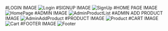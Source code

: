 #LOGIN IMAGE
![Login](https://github.com/user-attachments/assets/9e74d445-7913-4b97-a3c5-33713b3b2c8e)
#SIGNUP IMAGE
![SignUp](https://github.com/user-attachments/assets/099559e5-6863-466e-b0f5-c879a733a5c3)
#HOME PAGE IMAGE
![HomePage](https://github.com/user-attachments/assets/0523789d-1895-48a9-b337-561ba2aa51e3)
#ADMIN IMAGE
![AdminProductList](https://github.com/user-attachments/assets/72f5d65c-4cd4-4185-a50c-c3f26b07db09)
#ADMIN ADD PRODUCT IMAGE
![AdminAddProduct](https://github.com/user-attachments/assets/26e3e35d-740d-437f-a6d9-8b746dccdc3c)
#PRODUCT IMAGE
![Product](https://github.com/user-attachments/assets/d51cf4b5-2b8b-43f8-b37b-8a873271a17f)
#CART IMAGE
![Cart](https://github.com/user-attachments/assets/240f2968-a8ff-417a-b198-3afb3a8d19ff)
#FOOTER IMAGE
![Footer](https://github.com/user-attachments/assets/b3a97bf8-2172-4e10-80b1-f26f68f86624)
